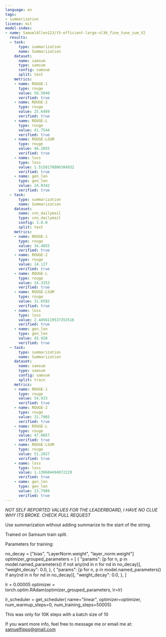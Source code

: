 ```yaml
---
language: en
tags:
- summarization
license: mit
model-index:
- name: SamuelAllen123/t5-efficient-large-nl36_fine_tune_sum_V2
  results:
  - task:
      type: summarization
      name: Summarization
    dataset:
      name: samsum
      type: samsum
      config: samsum
      split: test
    metrics:
    - name: ROUGE-1
      type: rouge
      value: 50.5049
      verified: true
    - name: ROUGE-2
      type: rouge
      value: 25.6469
      verified: true
    - name: ROUGE-L
      type: rouge
      value: 41.7544
      verified: true
    - name: ROUGE-LSUM
      type: rouge
      value: 46.2055
      verified: true
    - name: loss
      type: loss
      value: 1.5158178806304932
      verified: true
    - name: gen_len
      type: gen_len
      value: 24.0342
      verified: true
  - task:
      type: summarization
      name: Summarization
    dataset:
      name: cnn_dailymail
      type: cnn_dailymail
      config: 3.0.0
      split: test
    metrics:
    - name: ROUGE-1
      type: rouge
      value: 34.4055
      verified: true
    - name: ROUGE-2
      type: rouge
      value: 14.127
      verified: true
    - name: ROUGE-L
      type: rouge
      value: 24.3353
      verified: true
    - name: ROUGE-LSUM
      type: rouge
      value: 31.6582
      verified: true
    - name: loss
      type: loss
      value: 2.4456119537353516
      verified: true
    - name: gen_len
      type: gen_len
      value: 45.928
      verified: true
  - task:
      type: summarization
      name: Summarization
    dataset:
      name: samsum
      type: samsum
      config: samsum
      split: train
    metrics:
    - name: ROUGE-1
      type: rouge
      value: 54.933
      verified: true
    - name: ROUGE-2
      type: rouge
      value: 31.7965
      verified: true
    - name: ROUGE-L
      type: rouge
      value: 47.0057
      verified: true
    - name: ROUGE-LSUM
      type: rouge
      value: 51.2027
      verified: true
    - name: loss
      type: loss
      value: 1.130684494972229
      verified: true
    - name: gen_len
      type: gen_len
      value: 23.7989
      verified: true
---
```

*NOT SELF REPORTED VALUES FOR THE LEADERBOARD, I HAVE NO CLUE WHY ITS BROKE. CHECK PULL REQUEST*

Use summarization without adding summarize to the start of the string.

Trained on Samsum train split. 

Parameters for training:

no_decay = ["bias", "LayerNorm.weight", "layer_norm.weight"]
optimizer_grouped_parameters = [
    {
        "params": [p for n, p in model.named_parameters() if not any(nd in n for nd in no_decay)],
        "weight_decay": 0.0,
    },
    {
        "params": [p for n, p in model.named_parameters() if any(nd in n for nd in no_decay)],
        "weight_decay": 0.0,
    },
]

lr = 0.00005
optimizer = torch.optim.RAdam(optimizer_grouped_parameters, lr=lr)

lr_scheduler = get_scheduler(
        name="linear",
        optimizer=optimizer,
        num_warmup_steps=0,
        num_training_steps=50005)

This was only for 10K steps with a batch size of 10

If you want more info, feel free to message me or email me at:
samuelfipps@gmail.com